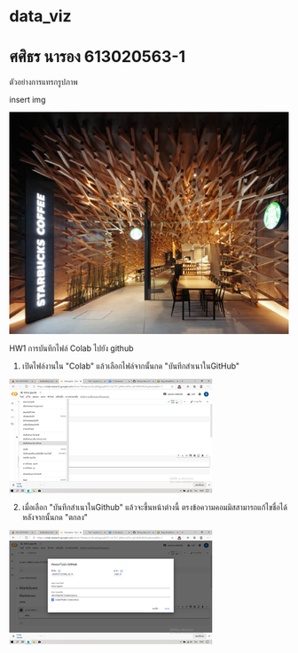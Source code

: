 # data_viz
# ศศิธร นารอง 613020563-1

ตัวอย่างการแทรกรูปภาพ

insert img

![README](cc.jpg)


HW1 การบันทึกไฟล์ Colab ไปยัง github
1. เปิดไฟล์งานใน "Colab" แล้วเลือกไฟล์จากนั้นกด "บันทึกสำเนาในGitHub"

![README](111.png)

2. เมื่อเลือก "บันทึกสำเนาในGithub" แล้วจะขึ้นหน้าต่างนี้ ตรงข้อความคอมมิสสามารถแก้ไขชื่อได้ หลังจากนั้นกด "ตกลง"

![README](222.png)
